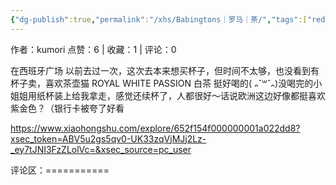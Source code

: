```yaml
---
{"dg-publish":true,"permalink":"/xhs/Babingtons｜罗马｜茶/","tags":["rednote","罗马"],"created":"2025-03-17T21:56:20.608+08:00","updated":"2025-03-17T21:57:31.252+08:00"}
---
```


作者：kumori
点赞：6   |   收藏：1   |   评论：0

在西班牙广场
以前去过一次，这次去本来想买杯子，但时间不太够，也没看到有杯子卖，喜欢茶壶猫
ROYAL WHITE PASSION 白茶 挺好喝的( ᎔˘꒳˘᎔)没喝完的小姐姐用纸杯装上给我拿走，感觉还续杯了，人都很好～话说欧洲这边好像都挺喜欢紫金色？（银行卡被夸了好看

https://www.xiaohongshu.com/explore/652f154f000000001a022dd8?xsec_token=ABV5u2gs5qv0-UK33zqVjMJj2Lz-_ey7tJNI3FzZLolVc=&xsec_source=pc_user

评论区：===========

